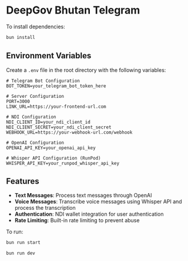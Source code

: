 # DeepGov Bhutan Telegram

To install dependencies:

```bash
bun install
```

## Environment Variables

Create a `.env` file in the root directory with the following variables:

```env
# Telegram Bot Configuration
BOT_TOKEN=your_telegram_bot_token_here

# Server Configuration
PORT=3000
LINK_URL=https://your-frontend-url.com

# NDI Configuration
NDI_CLIENT_ID=your_ndi_client_id
NDI_CLIENT_SECRET=your_ndi_client_secret
WEBHOOK_URL=https://your-webhook-url.com/webhook

# OpenAI Configuration
OPENAI_API_KEY=your_openai_api_key

# Whisper API Configuration (RunPod)
WHISPER_API_KEY=your_runpod_whisper_api_key
```

## Features

- **Text Messages**: Process text messages through OpenAI
- **Voice Messages**: Transcribe voice messages using Whisper API and process the transcription
- **Authentication**: NDI wallet integration for user authentication
- **Rate Limiting**: Built-in rate limiting to prevent abuse

To run:

```bash
bun run start
```

```bash
bun run dev
```
